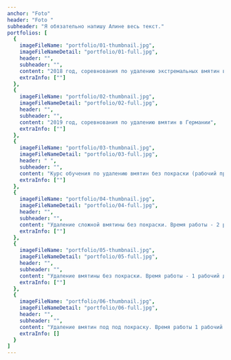 ```yaml
---
anchor: "Foto"
header: "Foto "
subheader: "Я обязательно напишу Алине весь текст."
portfolios: [
  {
    imageFileName: "portfolio/01-thumbnail.jpg",
    imageFileNameDetail: "portfolio/01-full.jpg",
    header: "",
    subheader: "",
    content: "2018 год, соревнования по удалению экстремальных вмятин в г. Киев. ",
    extraInfo: [""]
  },
  {
    imageFileName: "portfolio/02-thumbnail.jpg",
    imageFileNameDetail: "portfolio/02-full.jpg",
    header: "",
    subheader: "",
    content: "2019 год, соревнования по удалению вмятин в Германии",
    extraInfo: [""]
  },
  {
    imageFileName: "portfolio/03-thumbnail.jpg",
    imageFileNameDetail: "portfolio/03-full.jpg",
    header: " ",
    subheader: "",
    content: "Курс обучения по удалению вмятин без покраски (рабочий процесс ).",
    extraInfo: [""]
  },
  {
    imageFileName: "portfolio/04-thumbnail.jpg",
    imageFileNameDetail: "portfolio/04-full.jpg",
    header: "",
    subheader: "",
    content: "Удаление сложной вмятины без покраски. Время работы - 2 рабочих дня",
    extraInfo: [""]
  },
  {
    imageFileName: "portfolio/05-thumbnail.jpg",
    imageFileNameDetail: "portfolio/05-full.jpg",
    header: "",
    subheader: "",
    content: "Удаление вмятины без покраски. Время работы - 1 рабочий день",
    extraInfo: [""]
  },
  {
    imageFileName: "portfolio/06-thumbnail.jpg",
    imageFileNameDetail: "portfolio/06-full.jpg",
    header: "",
    subheader: "",
    content: "Удаление вмятин под под покраску. Время работы 1 рабочий день",
    extraInfo: []
  }
]
---
```

